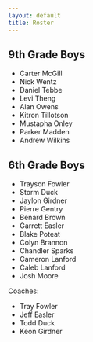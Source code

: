 ```yaml
---
layout: default
title: Roster
---
```

9th Grade Boys
--------------

- Carter McGill
- Nick Wentz
- Daniel Tebbe
- Levi Theng
- Alan Owens
- Kitron Tillotson
- Mustapha Onley
- Parker Madden
- Andrew Wilkins

6th Grade Boys
--------------

- Trayson Fowler
- Storm Duck
- Jaylon Girdner
- Pierre Gentry
- Benard Brown
- Garrett Easler
- Blake Poteat
- Colyn Brannon
- Chandler Sparks
- Cameron Lanford
- Caleb Lanford
- Josh Moore

Coaches:
- Tray Fowler
- Jeff Easler
- Todd Duck
- Keon Girdner
